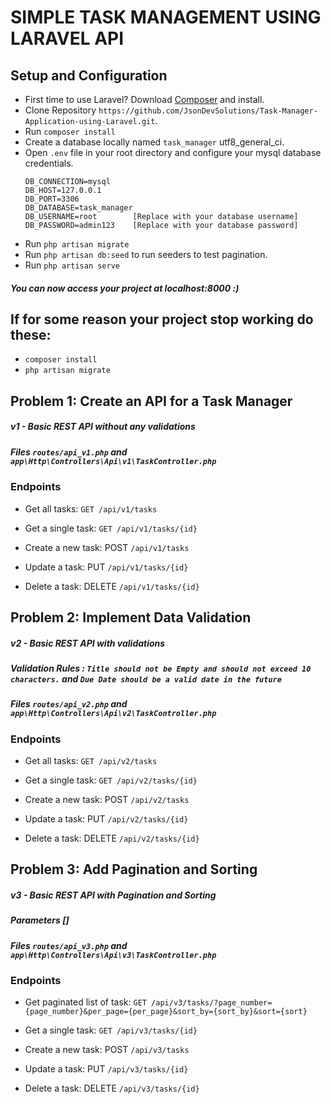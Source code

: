 # SIMPLE TASK MANAGEMENT USING LARAVEL API

## Setup and Configuration
- First time to use Laravel? Download [Composer](https://getcomposer.org/) and install.
- Clone Repository `https://github.com/JsonDevSolutions/Task-Manager-Application-using-Laravel.git`.
- Run `composer install`
- Create a database locally named `task_manager` utf8_general_ci.
- Open `.env` file in your root directory and configure your mysql database credentials.
    ```env
    DB_CONNECTION=mysql
    DB_HOST=127.0.0.1
    DB_PORT=3306
    DB_DATABASE=task_manager 
    DB_USERNAME=root        [Replace with your database username]
    DB_PASSWORD=admin123    [Replace with your database password]
    ```
- Run `php artisan migrate`
- Run `php artisan db:seed` to run seeders to test pagination.
- Run `php artisan serve`

##### You can now access your project at localhost:8000 :)

## If for some reason your project stop working do these:
- `composer install`
- `php artisan migrate`

## Problem 1: Create an API for a Task Manager
##### v1 - Basic REST API without any validations
##### Files `routes/api_v1.php` and `app\Http\Controllers\Api\v1\TaskController.php`
### Endpoints
- Get all tasks: `GET /api/v1/tasks`

- Get a single task: `GET /api/v1/tasks/{id}`

- Create a new task: POST `/api/v1/tasks`

- Update a task: PUT `/api/v1/tasks/{id}`

- Delete a task: DELETE `/api/v1/tasks/{id}`

## Problem 2: Implement Data Validation
##### v2 - Basic REST API with validations
##### Validation Rules : `Title should not be Empty and should not exceed 10 characters.` and `Due Date should be a valid date in the future`
##### Files `routes/api_v2.php` and `app\Http\Controllers\Api\v2\TaskController.php`
### Endpoints
- Get all tasks: `GET /api/v2/tasks`

- Get a single task: `GET /api/v2/tasks/{id}`

- Create a new task: POST `/api/v2/tasks`

- Update a task: PUT `/api/v2/tasks/{id}`

- Delete a task: DELETE `/api/v2/tasks/{id}`

## Problem 3: Add Pagination and Sorting
##### v3 - Basic REST API with Pagination and Sorting
##### Parameters []
##### Files `routes/api_v3.php` and `app\Http\Controllers\Api\v3\TaskController.php`
### Endpoints
- Get paginated list of task: `GET /api/v3/tasks/?page_number={page_number}&per_page={per_page}&sort_by={sort_by}&sort={sort}`

- Get a single task: `GET /api/v3/tasks/{id}`

- Create a new task: POST `/api/v3/tasks`

- Update a task: PUT `/api/v3/tasks/{id}`

- Delete a task: DELETE `/api/v3/tasks/{id}`
